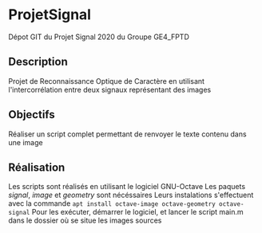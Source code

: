 # ProjetSignal
Dépot GIT du Projet Signal 2020 du Groupe GE4_FPTD

## Description
Projet de Reconnaissance Optique de Caractère en utilisant l'intercorrélation entre deux signaux représentant des images

## Objectifs
Réaliser un script complet permettant de renvoyer le texte contenu dans une image

## Réalisation
Les scripts sont réalisés en utilisant le logiciel GNU-Octave
Les paquets _signal_, _image_ et _geometry_ sont nécéssaires 
Leurs instalations s'effectuent avec la commande `apt install octave-image octave-geometry octave-signal` 
Pour les exécuter, démarrer le logiciel, et lancer le script main.m dans le dossier où se situe les images sources
